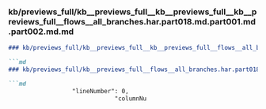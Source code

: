 ### kb/previews_full/kb__previews_full__kb__previews_full__kb__previews_full__flows__all_branches.har.part018.md.part001.md.part002.md.md

```md
### kb/previews_full/kb__previews_full__kb__previews_full__flows__all_branches.har.part018.md.part001.md.part002.md

```md
### kb/previews_full/kb__previews_full__flows__all_branches.har.part018.md.part001.md (part 002)

```md
                  "lineNumber": 0,
                              "columnNu
```

```

```

```
